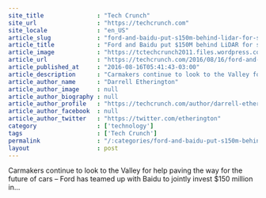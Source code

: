 ```yaml
---
site_title               : "Tech Crunch"
site_url                 : "https://techcrunch.com"
site_locale              : "en_US"
article_slug             : "ford-and-baidu-put-s150m-behind-lidar-for-self-driving-cars"
article_title            : "Ford and Baidu put $150M behind LiDAR for self-driving cars"
article_image            : "https://tctechcrunch2011.files.wordpress.com/2016/08/velodyne_lidar_puck_l_hand_nonenhanced_900.jpg?w=764&h=400&crop=1"
article_url              : "https://techcrunch.com/2016/08/16/ford-and-baidu-put-150m-behind-lidar-for-self-driving-cars/"
article_published_at     : "2016-08-16T05:41:43-03:00"
article_description      : "Carmakers continue to look to the Valley for help paving the way for the future of cars – Ford has teamed up with Baidu to jointly invest $150 million in..."
article_author_name      : "Darrell Etherington"
article_author_image     : null
article_author_biography : null
article_author_profile   : "https://techcrunch.com/author/darrell-etherington/"
article_author_facebook  : null
article_author_twitter   : "https://twitter.com/etherington"
category                 : ['technology']
tags                     : ['Tech Crunch']
permalink                : "/:categories/ford-and-baidu-put-s150m-behind-lidar-for-self-driving-cars/"
layout                   : post
---
```


Carmakers continue to look to the Valley for help paving the way for the future of cars – Ford has teamed up with Baidu to jointly invest $150 million in...
